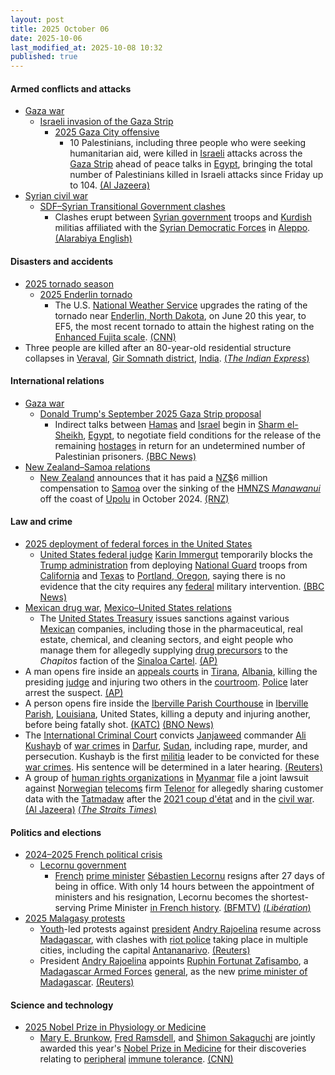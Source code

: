 ```yaml
---
layout: post
title: 2025 October 06
date: 2025-10-06
last_modified_at: 2025-10-08 10:32
published: true
---
```



#### Armed conflicts and attacks

* [Gaza war](https://en.wikipedia.org/wiki/Gaza_war "Gaza war")
  * [Israeli invasion of the Gaza Strip](https://en.wikipedia.org/wiki/Israeli_invasion_of_the_Gaza_Strip "Israeli invasion of the Gaza Strip")
    * [2025 Gaza City offensive](https://en.wikipedia.org/wiki/2025_Gaza_City_offensive "2025 Gaza City offensive")
      * 10 Palestinians, including three people who were seeking humanitarian aid, were killed in [Israeli](https://en.wikipedia.org/wiki/Israel_Defense_Forces "Israel Defense Forces") attacks across the [Gaza Strip](https://en.wikipedia.org/wiki/Gaza_Strip "Gaza Strip") ahead of peace talks in [Egypt](https://en.wikipedia.org/wiki/Egypt "Egypt"), bringing the total number of Palestinians killed in Israeli attacks since Friday up to 104. [(Al Jazeera)](https://www.aljazeera.com/news/2025/10/6/potential-hurdles-litter-road-as-israel-and-hamas-head-to-gaza-peace-talks)
* [Syrian civil war](https://en.wikipedia.org/wiki/Syrian_civil_war "Syrian civil war")
  * [SDF–Syrian Transitional Government clashes](https://en.wikipedia.org/wiki/SDF%E2%80%93Syrian_Transitional_Government_clashes_%282025%E2%80%93present%29 "SDF–Syrian Transitional Government clashes (2025–present)")
    * Clashes erupt between [Syrian government](https://en.wikipedia.org/wiki/Syrian_transitional_government "Syrian transitional government") troops and [Kurdish](https://en.wikipedia.org/wiki/Kurds_in_Syria "Kurds in Syria") militias affiliated with the [Syrian Democratic Forces](https://en.wikipedia.org/wiki/Syrian_Democratic_Forces "Syrian Democratic Forces") in [Aleppo](https://en.wikipedia.org/wiki/Aleppo "Aleppo"). [(Alarabiya English)](https://english.alarabiya.net/News/middle-east/2025/10/07/heavy-clashes-break-out-between-syrian-and-kurdish-forces-in-aleppo)

#### Disasters and accidents

* [2025 tornado season](https://en.wikipedia.org/wiki/Tornadoes_of_2025 "Tornadoes of 2025")
  * [2025 Enderlin tornado](https://en.wikipedia.org/wiki/2025_Enderlin_tornado "2025 Enderlin tornado")
    * The U.S. [National Weather Service](https://en.wikipedia.org/wiki/National_Weather_Service "National Weather Service") upgrades the rating of the tornado near [Enderlin, North Dakota](https://en.wikipedia.org/wiki/Enderlin%2C_North_Dakota "Enderlin, North Dakota"), on June 20 this year, to EF5, the most recent tornado to attain the highest rating on the [Enhanced Fujita scale](https://en.wikipedia.org/wiki/Enhanced_Fujita_scale "Enhanced Fujita scale"). [(CNN)](https://www.cnn.com/2025/10/06/weather/the-us-records-its-first-ef5-tornado-in)
* Three people are killed after an 80-year-old residential structure collapses in [Veraval](https://en.wikipedia.org/wiki/Veraval "Veraval"), [Gir Somnath district](https://en.wikipedia.org/wiki/Gir_Somnath_district "Gir Somnath district"), [India](https://en.wikipedia.org/wiki/India "India"). [(*The Indian Express*)](https://indianexpress.com/article/cities/ahmedabad/gujarat-veraval-city-80-year-old-house-collapse-10290833/?ref=archive_pg)

#### International relations

* [Gaza war](https://en.wikipedia.org/wiki/Gaza_war "Gaza war")
  * [Donald Trump's September 2025 Gaza Strip proposal](https://en.wikipedia.org/wiki/Donald_Trump%27s_September_2025_Gaza_Strip_proposal "Donald Trump's September 2025 Gaza Strip proposal")
    * Indirect talks between [Hamas](https://en.wikipedia.org/wiki/Hamas "Hamas") and [Israel](https://en.wikipedia.org/wiki/Israel "Israel") begin in [Sharm el-Sheikh](https://en.wikipedia.org/wiki/Sharm_el-Sheikh%2C_Egypt "Sharm el-Sheikh, Egypt"), [Egypt](https://en.wikipedia.org/wiki/Egypt "Egypt"), to negotiate field conditions for the release of the remaining [hostages](https://en.wikipedia.org/wiki/Gaza_war_hostage_crisis "Gaza war hostage crisis") in return for an undetermined number of Palestinian prisoners. [(BBC News)](https://www.bbc.com/news/articles/c708l7vgwywo)
* [New Zealand–Samoa relations](https://en.wikipedia.org/wiki/New_Zealand%E2%80%93Samoa_relations "New Zealand–Samoa relations")
  * [New Zealand](https://en.wikipedia.org/wiki/New_Zealand "New Zealand") announces that it has paid a [NZ$](https://en.wikipedia.org/wiki/New_Zealand_dollar "New Zealand dollar")6 million compensation to [Samoa](https://en.wikipedia.org/wiki/Samoa "Samoa") over the sinking of the [HMNZS *Manawanui*](https://en.wikipedia.org/wiki/HMNZS_Manawanui_%282019%29 "HMNZS Manawanui (2019)") off the coast of [Upolu](https://en.wikipedia.org/wiki/Upolu "Upolu") in October 2024. [(RNZ)](https://www.rnz.co.nz/news/national/575097/new-zealand-pays-samoa-6m-over-grounding-of-hmnzs-manawanui)

#### Law and crime

* [2025 deployment of federal forces in the United States](https://en.wikipedia.org/wiki/2025_deployment_of_federal_forces_in_the_United_States "2025 deployment of federal forces in the United States")
  * [United States federal judge](https://en.wikipedia.org/wiki/United_States_federal_judge "United States federal judge") [Karin Immergut](https://en.wikipedia.org/wiki/Karin_Immergut "Karin Immergut") temporarily blocks the [Trump administration](https://en.wikipedia.org/wiki/Second_presidency_of_Donald_Trump "Second presidency of Donald Trump") from deploying [National Guard](https://en.wikipedia.org/wiki/National_Guard_%28United_States%29 "National Guard (United States)") troops from [California](https://en.wikipedia.org/wiki/California "California") and [Texas](https://en.wikipedia.org/wiki/Texas "Texas") to [Portland, Oregon](https://en.wikipedia.org/wiki/Portland%2C_Oregon "Portland, Oregon"), saying there is no evidence that the city requires any [federal](https://en.wikipedia.org/wiki/Federal_government_of_the_United_States "Federal government of the United States") military intervention. [(BBC News)](https://www.bbc.co.uk/news/articles/c740elm70z7o)
* [Mexican drug war](https://en.wikipedia.org/wiki/Mexican_drug_war "Mexican drug war"), [Mexico–United States relations](https://en.wikipedia.org/wiki/Mexico%E2%80%93United_States_relations "Mexico–United States relations")
  * The [United States Treasury](https://en.wikipedia.org/wiki/United_States_Treasury "United States Treasury") issues sanctions against various [Mexican](https://en.wikipedia.org/wiki/Mexico "Mexico") companies, including those in the pharmaceutical, real estate, chemical, and cleaning sectors, and eight people who manage them for allegedly supplying [drug precursors](https://en.wikipedia.org/wiki/Drug_precursors "Drug precursors") to the *Chapitos* faction of the [Sinaloa Cartel](https://en.wikipedia.org/wiki/Sinaloa_Cartel "Sinaloa Cartel"). [(AP)](https://apnews.com/article/fentanyl-mexico-sinaloa-cartel-chapitos-similab-us-sanctions-451840fb9ae5ebc637016ad69d7f2899)
* A man opens fire inside an [appeals courts](https://en.wikipedia.org/wiki/Appeals_courts_of_Albania "Appeals courts of Albania") in [Tirana](https://en.wikipedia.org/wiki/Tirana "Tirana"), [Albania](https://en.wikipedia.org/wiki/Albania "Albania"), killing the presiding [judge](https://en.wikipedia.org/wiki/Judge "Judge") and injuring two others in the [courtroom](https://en.wikipedia.org/wiki/Courtroom "Courtroom"). [Police](https://en.wikipedia.org/wiki/Law_enforcement_in_Albania "Law enforcement in Albania") later arrest the suspect. [(AP)](https://apnews.com/article/albania-judge-shot-dead-during-trial-9c6b79adfad08cc1654367717e85bdac)
* A person opens fire inside the [Iberville Parish Courthouse](https://en.wikipedia.org/wiki/Iberville_Parish_Courthouse "Iberville Parish Courthouse") in [Iberville Parish](https://en.wikipedia.org/wiki/Iberville_Parish%2C_Louisiana "Iberville Parish, Louisiana"), [Louisiana](https://en.wikipedia.org/wiki/Louisiana "Louisiana"), United States, killing a deputy and injuring another, before being fatally shot. [(KATC)](https://www.katc.com/deputy-killed-another-wounded-in-courthouse-shooting-in-iberville-parish) [(BNO News)](https://bnonews.com/index.php/2025/10/2-deputies-wounded-in-louisiana-courthouse-shooting/)
* The [International Criminal Court](https://en.wikipedia.org/wiki/International_Criminal_Court_investigation_in_Darfur "International Criminal Court investigation in Darfur") convicts [Janjaweed](https://en.wikipedia.org/wiki/Janjaweed "Janjaweed") commander [Ali Kushayb](https://en.wikipedia.org/wiki/Ali_Kushayb "Ali Kushayb") of [war crimes](https://en.wikipedia.org/wiki/War_crimes "War crimes") in [Darfur](https://en.wikipedia.org/wiki/War_in_Darfur "War in Darfur"), [Sudan](https://en.wikipedia.org/wiki/Sudan "Sudan"), including rape, murder, and persecution. Kushayb is the first [militia](https://en.wikipedia.org/wiki/Militia "Militia") leader to be convicted for these [war crimes](https://en.wikipedia.org/wiki/War_crimes "War crimes"). His sentence will be determined in a later hearing. [(Reuters)](https://www.reuters.com/world/africa/icc-convicts-first-darfur-militia-leader-war-crimes-2025-10-06/)
* A group of [human rights organizations](https://en.wikipedia.org/wiki/Human_rights_organizations "Human rights organizations") in [Myanmar](https://en.wikipedia.org/wiki/Myanmar "Myanmar") file a joint lawsuit against [Norwegian](https://en.wikipedia.org/wiki/Norway "Norway") [telecoms](https://en.wikipedia.org/wiki/Telecommunications "Telecommunications") firm [Telenor](https://en.wikipedia.org/wiki/Telenor "Telenor") for allegedly sharing customer data with the [Tatmadaw](https://en.wikipedia.org/wiki/Tatmadaw "Tatmadaw") after the [2021 coup d'état](https://en.wikipedia.org/wiki/2021_Myanmar_coup_d%27%C3%A9tat "2021 Myanmar coup d'état") and in the [civil war](https://en.wikipedia.org/wiki/Myanmar_civil_war_%282021%E2%80%93present%29 "Myanmar civil war (2021–present)"). [(Al Jazeera)](https://www.aljazeera.com/news/2025/10/7/myanmar-activists-to-sue-norways-telenor-for-handing-data-to-military) [(*The Straits Times*)](https://www.straitstimes.com/asia/se-asia/myanmar-groups-to-sue-telenor-over-data-sharing-with-junta)

#### Politics and elections

* [2024–2025 French political crisis](https://en.wikipedia.org/wiki/2024%E2%80%932025_French_political_crisis "2024–2025 French political crisis")
  * [Lecornu government](https://en.wikipedia.org/wiki/Lecornu_government "Lecornu government")
    * [French](https://en.wikipedia.org/wiki/France "France") [prime minister](https://en.wikipedia.org/wiki/Prime_Minister_of_France "Prime Minister of France") [Sébastien Lecornu](https://en.wikipedia.org/wiki/S%C3%A9bastien_Lecornu "Sébastien Lecornu") resigns after 27 days of being in office. With only 14 hours between the appointment of ministers and his resignation, Lecornu becomes the shortest-serving Prime Minister [in French history](https://en.wikipedia.org/wiki/List_of_prime_ministers_of_France "List of prime ministers of France"). [(BFMTV)](https://www.bfmtv.com/politique/gouvernement/direct-le-nouveau-gouvernement-peine-nomme-deja-condamne-bruno-retailleau-convoque-une-reunion-d-urgence-des-lr-premier-conseil-des-ministres-a-16h_LN-202510060066.html) [(*Libération*)](https://www.liberation.fr/politique/quatorze-heures-demission-comprise-le-desastre-annonce-du-gouvernement-lecornu-20251006_LNP376GAR5HZFBBL2GDRNWJDHA/)
* [2025 Malagasy protests](https://en.wikipedia.org/wiki/2025_Malagasy_protests "2025 Malagasy protests")
  * [Youth](https://en.wikipedia.org/wiki/Generation_Z "Generation Z")-led protests against [president](https://en.wikipedia.org/wiki/List_of_presidents_of_Madagascar "List of presidents of Madagascar") [Andry Rajoelina](https://en.wikipedia.org/wiki/Andry_Rajoelina "Andry Rajoelina") resume across [Madagascar](https://en.wikipedia.org/wiki/Madagascar "Madagascar"), with clashes with [riot police](https://en.wikipedia.org/wiki/Riot_police "Riot police") taking place in multiple cities, including the capital [Antananarivo](https://en.wikipedia.org/wiki/Antananarivo "Antananarivo"). [(Reuters)](https://www.reuters.com/world/africa/anti-government-protests-resume-several-madagascar-cities-2025-10-06/)
  * President [Andry Rajoelina](https://en.wikipedia.org/wiki/Andry_Rajoelina "Andry Rajoelina") appoints [Ruphin Fortunat Zafisambo](https://en.wikipedia.org/wiki/Ruphin_Fortunat_Zafisambo "Ruphin Fortunat Zafisambo"), a [Madagascar Armed Forces](https://en.wikipedia.org/wiki/Madagascar_Armed_Forces "Madagascar Armed Forces") [general](https://en.wikipedia.org/wiki/General_officer "General officer"), as the new [prime minister of Madagascar](https://en.wikipedia.org/wiki/Prime_Minister_of_Madagascar "Prime Minister of Madagascar"). [(Reuters)](https://www.reuters.com/world/africa/madagascar-president-names-military-general-new-prime-minister-2025-10-06/)

#### Science and technology

* [2025 Nobel Prize in Physiology or Medicine](https://en.wikipedia.org/wiki/2025_Nobel_Prize_in_Physiology_or_Medicine "2025 Nobel Prize in Physiology or Medicine")
  * [Mary E. Brunkow](https://en.wikipedia.org/wiki/Mary_E._Brunkow "Mary E. Brunkow"), [Fred Ramsdell](https://en.wikipedia.org/wiki/Fred_Ramsdell "Fred Ramsdell"), and [Shimon Sakaguchi](https://en.wikipedia.org/wiki/Shimon_Sakaguchi "Shimon Sakaguchi") are jointly awarded this year's [Nobel Prize in Medicine](https://en.wikipedia.org/wiki/Nobel_Prize_in_Medicine "Nobel Prize in Medicine") for their discoveries relating to [peripheral](https://en.wikipedia.org/wiki/Peripheral_tolerance "Peripheral tolerance") [immune tolerance](https://en.wikipedia.org/wiki/Immune_tolerance "Immune tolerance"). [(CNN)](https://edition.cnn.com/2025/10/06/science/nobel-prize-medicine-brunkow-ramsdell-sakaguchi-immune-system-intl)
